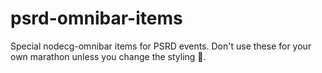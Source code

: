 # psrd-omnibar-items

Special nodecg-omnibar items for PSRD events. Don't use these for your own marathon unless you change the styling 🥺.